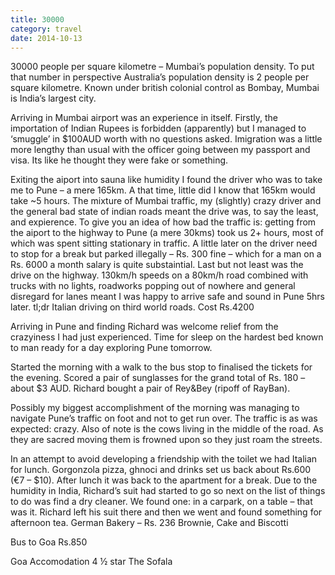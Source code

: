 ```yaml
---
title: 30000
category: travel
date: 2014-10-13
---
```


30000 people per square kilometre – Mumbai’s population density. To put that number in perspective Australia’s population density is 2 people per square kilometre. Known under british colonial control as Bombay, Mumbai is India’s largest city.

Arriving in Mumbai airport was an experience in itself. Firstly, the importation of Indian Rupees is forbidden (apparently) but I managed to ‘smuggle’ in $100AUD worth with no questions asked. Imigration was a little more lengthy than usual with the officer going between my passport and visa. Its like he thought they were fake or something.

Exiting the aiport into sauna like humidity I found the driver who was to take me to Pune – a mere 165km. A that time, little did I know that 165km would take ~5 hours. The mixture of Mumbai traffic, my (slightly) crazy driver and the general bad state of indian roads meant the drive was, to say the least, and expierence. To give you an idea of how bad the traffic is: getting from the aiport to the highway to Pune (a mere 30kms) took us 2+ hours, most of which was spent sitting stationary in traffic. A little later on the driver need to stop for a break but parked illegally – Rs. 300 fine – which for a man on a Rs. 6000 a month salary is quite substaintial. Last but not least was the drive on the highway. 130km/h speeds on a 80km/h road combined with trucks with no lights, roadworks popping out of nowhere and general disregard for lanes meant I was happy to arrive safe and sound in Pune 5hrs later. tl;dr Italian driving on third world roads. Cost Rs.4200

Arriving in Pune and finding Richard was welcome relief from the crazyiness I had just experienced. Time for sleep on the hardest bed known to man ready for a day exploring Pune tomorrow.

Started the morning with a walk to the bus stop to finalised the tickets for the evening. Scored a pair of sunglasses for the grand total of Rs. 180 – about $3 AUD. Richard bought a pair of Rey&Bey (ripoff of RayBan).

Possibly my biggest accomplishment of the morning was managing to navigate Pune’s traffic on foot and not to get run over. The traffic is as was expected: crazy. Also of note is the cows living in the middle of the road. As they are sacred moving them is frowned upon so they just roam the streets.

In an attempt to avoid developing a friendship with the toilet we had Italian for lunch. Gorgonzola pizza, ghnoci and drinks set us back about Rs.600 (€7 – $10). After lunch it was back to the apartment for a break. Due to the humidity in India, Richard’s suit had started to go so next on the list of things to do was find a dry cleaner. We found one: in a carpark, on a table – that was it. Richard left his suit there and then we went and found something for afternoon tea. German Bakery – Rs. 236 Brownie, Cake and Biscotti

Bus to Goa Rs.850

Goa Accomodation 4 ½ star The Sofala
